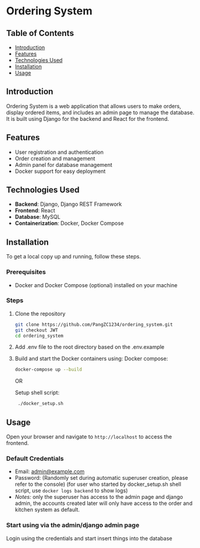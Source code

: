 # Ordering System

## Table of Contents

- [Introduction](#introduction)
- [Features](#features)
- [Technologies Used](#technologies-used)
- [Installation](#installation)
- [Usage](#usage)

## Introduction

Ordering System is a web application that allows users to make orders, display ordered items, and includes an admin page to manage the database. It is built using Django for the backend and React for the frontend.

## Features

- User registration and authentication
- Order creation and management
- Admin panel for database management
- Docker support for easy deployment

## Technologies Used

- **Backend**: Django, Django REST Framework
- **Frontend**: React
- **Database**: MySQL
- **Containerization**: Docker, Docker Compose

## Installation

To get a local copy up and running, follow these steps.

### Prerequisites

- Docker and Docker Compose (optional) installed on your machine

### Steps

1. Clone the repository
    ```bash
    git clone https://github.com/PangZC1234/ordering_system.git
    git checkout JWT
    cd ordering_system
    ```
2. Add .env file to the root directory based on the .env.example
   
4. Build and start the Docker containers using:
    Docker compose:
    ```bash
    docker-compose up --build
    ```

    OR

    Setup shell script:
   ```bash
    ./docker_setup.sh
    ```
    
## Usage

Open your browser and navigate to `http://localhost` to access the frontend.

### Default Credentials

- Email: admin@example.com
- Password: (Randomly set during automatic superuser creation, please refer to the console) (for user who started by docker_setup.sh shell script, use ```docker logs backend``` to show logs)
- *Notes:* only the superuser has access to the admin page and django admin, the accounts created later will only have access to the order and kitchen system as default.

### Start using via the admin/django admin page
Login using the credentials and start insert things into the database

